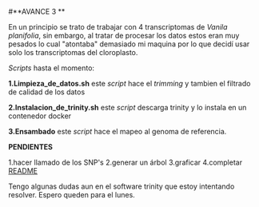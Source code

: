 #**AVANCE 3 **

En un principio se trato de trabajar con 4 transcriptomas de *Vanila planifolia*, sin embargo, al tratar de procesar los datos estos eran muy pesados lo cual "atontaba" demasiado mi maquina por lo que decidí usar solo los transcriptomas del cloroplasto. 


*Scripts* hasta el momento:

**1.Limpieza_de_datos.sh** este *script* hace el *trimming* y tambien el filtrado de calidad de los datos 

**2.Instalacion_de_trinity.sh** este *script* descarga trinity y lo instala en un contenedor docker

**3.Ensambado** este *script* hace el mapeo al genoma de referencia.


**PENDIENTES**

1.hacer llamado de los SNP's 
2.generar un árbol
3.graficar
4.completar [README](https://github.com/Alexscaleb/Tareas-Curso-BioinfInvRepro/blob/master/README!.md)


Tengo algunas dudas aun en el software trinity que estoy intentando resolver. Espero queden para el lunes.